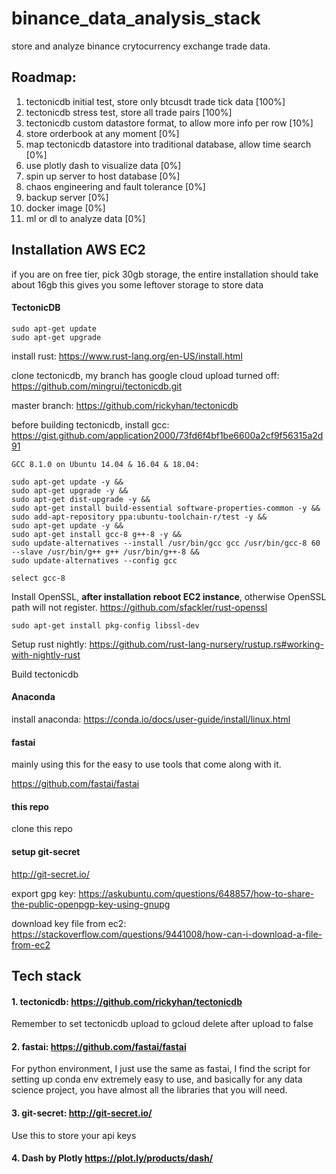 # binance_data_analysis_stack
store and analyze binance crytocurrency exchange trade data.

## Roadmap:
1. tectonicdb initial test, store only btcusdt trade tick data [100%]
2. tectonicdb stress test, store all trade pairs [100%]
3. tectonicdb custom datastore format, to allow more info per row [10%]
4. store orderbook at any moment [0%]
5. map tectonicdb datastore into traditional database, allow time search [0%]
6. use plotly dash to visualize data [0%]
7. spin up server to host database [0%]
8. chaos engineering and fault tolerance [0%]
9. backup server [0%]
10. docker image [0%]
11. ml or dl to analyze data [0%]

## Installation AWS EC2
if you are on free tier, pick 30gb storage, the entire installation should take about 16gb
this gives you some leftover storage to store data
#### TectonicDB
```
sudo apt-get update
sudo apt-get upgrade
```
install rust: 
https://www.rust-lang.org/en-US/install.html

clone tectonicdb, my branch has google cloud upload turned off: 
https://github.com/mingrui/tectonicdb.git

master branch: https://github.com/rickyhan/tectonicdb

before building tectonicdb, install gcc: 
https://gist.github.com/application2000/73fd6f4bf1be6600a2cf9f56315a2d91
```
GCC 8.1.0 on Ubuntu 14.04 & 16.04 & 18.04:

sudo apt-get update -y && 
sudo apt-get upgrade -y && 
sudo apt-get dist-upgrade -y && 
sudo apt-get install build-essential software-properties-common -y && 
sudo add-apt-repository ppa:ubuntu-toolchain-r/test -y && 
sudo apt-get update -y && 
sudo apt-get install gcc-8 g++-8 -y && 
sudo update-alternatives --install /usr/bin/gcc gcc /usr/bin/gcc-8 60 --slave /usr/bin/g++ g++ /usr/bin/g++-8 && 
sudo update-alternatives --config gcc

select gcc-8
```

Install OpenSSL, **after installation reboot EC2 instance**, otherwise OpenSSL path will not register.
https://github.com/sfackler/rust-openssl
```
sudo apt-get install pkg-config libssl-dev
```

Setup rust nightly: https://github.com/rust-lang-nursery/rustup.rs#working-with-nightly-rust

Build tectonicdb

#### Anaconda
install anaconda: https://conda.io/docs/user-guide/install/linux.html

#### fastai
mainly using this for the easy to use tools that come along with it.

https://github.com/fastai/fastai

#### this repo
clone this repo

#### setup git-secret
http://git-secret.io/

export gpg key: https://askubuntu.com/questions/648857/how-to-share-the-public-openpgp-key-using-gnupg

download key file from ec2: https://stackoverflow.com/questions/9441008/how-can-i-download-a-file-from-ec2

## Tech stack

#### 1. tectonicdb: https://github.com/rickyhan/tectonicdb
Remember to set tectonicdb upload to gcloud delete after upload to false


#### 2. fastai: https://github.com/fastai/fastai
For python environment, I just use the same as fastai, I find the script for setting up conda env extremely easy to use, and basically for any data science project, you have almost all the libraries that you will need.

#### 3. git-secret: http://git-secret.io/
Use this to store your api keys

#### 4. Dash by Plotly https://plot.ly/products/dash/
